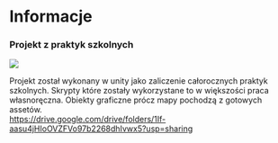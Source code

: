 <h1> Informacje </h1>


<h3>Projekt z praktyk szkolnych</h3>
<img src="https://user-images.githubusercontent.com/99731335/220291533-cf79eece-8179-4331-aefe-4a738b46eec3.png">

Projekt został wykonany w unity jako zaliczenie całorocznych praktyk szkolnych. Skrypty które zostały wykorzystane to w większości praca własnoręczna. Obiekty graficzne prócz mapy pochodzą z gotowych assetów. <br>
https://drive.google.com/drive/folders/1If-aasu4jHIoOVZFVo97b2268dhIvwx5?usp=sharing
